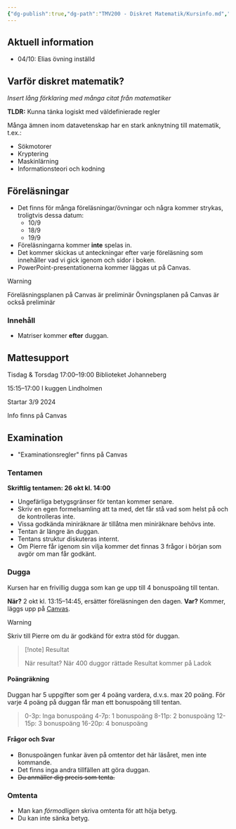 ```yaml
---
{"dg-publish":true,"dg-path":"TMV200 - Diskret Matematik/Kursinfo.md","permalink":"/TMV200 - Diskret Matematik/Kursinfo/"}
---
```


## Aktuell information

- 04/10: Elias övning inställd

## Varför diskret matematik?

*Insert lång förklaring med många citat från matematiker*

**TLDR:** Kunna tänka logiskt med väldefinierade regler

Många ämnen inom datavetenskap har en stark anknytning till matematik, t.ex.:

- Sökmotorer
- Kryptering
- Maskinlärning
- Informationsteori och kodning

## Föreläsningar

- Det finns för många föreläsningar/övningar och några kommer strykas, troligtvis dessa datum:
	- 10/9
	- 18/9
	- 19/9
- Föreläsningarna kommer **inte** spelas in.
- Det kommer skickas ut anteckningar efter varje föreläsning som innehåller vad vi gick igenom och sidor i boken.
- PowerPoint-presentationerna kommer läggas ut på Canvas.

> [!Warning]
> Föreläsningsplanen på Canvas är preliminär
> Övningsplanen på Canvas är också preliminär

### Innehåll

- Matriser kommer **efter** duggan.

## Mattesupport

Tisdag & Torsdag 17:00–19:00
Biblioteket Johanneberg

15:15–17:00
I kuggen Lindholmen

Startar 3/9 2024

Info finns på Canvas

## Examination

- "Examinationsregler" finns på Canvas

### Tentamen

**Skriftlig tentamen: 26 okt kl. 14:00**

- Ungefärliga betygsgränser för tentan kommer senare.
- Skriv en egen formelsamling att ta med, det får stå vad som helst på och de kontrolleras inte.
- Vissa godkända miniräknare är tillåtna men miniräknare behövs inte.
- Tentan är längre än duggan.
- Tentans struktur diskuteras internt.
- Om Pierre får igenom sin vilja kommer det finnas 3 frågor i början som avgör om man får godkänt.

### Dugga

Kursen har en frivillig dugga som kan ge upp till 4 bonuspoäng till tentan.

**När?** 2 okt kl. 13:15–14:45, ersätter föreläsningen den dagen.
**Var?** Kommer, läggs upp på [Canvas](https://chalmers.instructure.com/courses/31068).

> [!warning]
> Skriv till Pierre om du är godkänd för extra stöd för duggan.

> [!note] Resultat
> 
> När resultat? När 400 duggor rättade
> Resultat kommer på Ladok
#### Poängräkning

Duggan har 5 uppgifter som ger 4 poäng vardera, d.v.s. max 20 poäng. För varje 4 poäng på duggan får man ett bonuspoäng till tentan.

> 0-3p: Inga bonuspoäng
> 4-7p: 1 bonuspoäng
> 8-11p: 2 bonuspoäng
> 12-15p: 3 bonuspoäng
> 16-20p: 4 bonuspoäng

#### Frågor och Svar

- Bonuspoängen funkar även på omtentor det här läsåret, men inte kommande.
- Det finns inga andra tillfällen att göra duggan.
- ~~Du anmäller dig precis som tenta.~~

### Omtenta

- Man kan *förmodligen* skriva omtenta för att höja betyg.
- Du kan inte sänka betyg.
